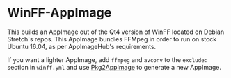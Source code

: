 # WinFF-AppImage
This builds an AppImage out of the Qt4 version of WinFF located on Debian Stretch's repos.
This AppImage bundles FFMpeg in order to run on stock Ubuntu 16.04, as per AppImageHub's requirements.

If you want a lighter AppImage, add `ffmpeg` and `avconv` to the `exclude:` section in `winff.yml`
and use [Pkg2AppImage](https://github.com/AppImage/pkg2appimage/) to generate a new AppImage.
